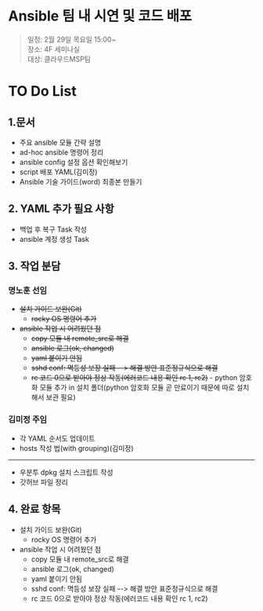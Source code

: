 # Ansible 팀 내 시연 및 코드 배포
> 일정: 2월 29일 목요일 15:00~<br>
> 장소: 4F 세미나실<br>
> 대상: 클라우드MSP팀<br>

# TO Do List
## 1.문서
- 주요 ansible 모듈 간략 설명
- ad-hoc ansible 명령어 정리
- ansible config 설정 옵션 확인해보기
- script 배포 YAML(김미정)
- Ansible 기술 가이드(word) 최종본 만들기


## 2. YAML 추가 필요 사항
- 백업 후 복구 Task 작성
- ansible 계정 생성 Task

  
## 3. 작업 분담
### 명노훈 선임
   - ~~설치 가이드 보완(Git)~~
        - ~~rocky OS 명령어 추가~~
   - ~~ansible 작업 시 어려웠던 점~~
        - ~~copy 모듈 내 remote_src로 해결~~
        - ~~ansible 로그(ok, changed)~~
        - ~~yaml 붙이기 안됨~~
        - ~~sshd conf: 멱등성 보장 실패 --> 해결 방안 표준정규식으로 해결~~
        - ~~rc 코드 0으로 받아야 정상 작동(에러코드 내용 확인 rc 1, rc2)~~
    - python 암호화 모듈 추가 in 설치 폴더(python 암호화 모듈 곧 만료이기 때문에 따로 설치해서 보관 필요)
   
### 김미정 주임
  - 각 YAML 순서도 업데이트
  - hosts 작성 법(with grouping)(김미정)
  --------------------------------------------
  - 우분투 dpkg 설치 스크립트 작성
  - 갓허브 파일 정리

## 4. 완료 항목
   - 설치 가이드 보완(Git)
        - rocky OS 명령어 추가
   - ansible 작업 시 어려웠던 점
        - copy 모듈 내 remote_src로 해결
        - ansible 로그(ok, changed)
        - yaml 붙이기 안됨
        - sshd conf: 멱등성 보장 실패 --> 해결 방안 표준정규식으로 해결
        - rc 코드 0으로 받아야 정상 작동(에러코드 내용 확인 rc 1, rc2)

